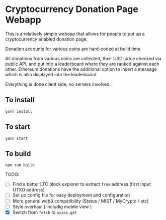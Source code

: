 # Cryptocurrency Donation Page Webapp

This is a relatively simple webapp that allows for people to put up a cryptocurrency enabled donation page.

Donation accounts for various coins are hard-coded at build time

All donations from various coins are collected, their USD-price checked via public API, and put into a leaderboard where they are ranked against each other.  Ethereum donations have the additional option to insert a message which is also displayed into the leaderbaord

Everything is done client side, no servers involved. 

## To install

`yarn install`

## To start

`yarn start`

## To build

`npm run build`

TODO:  

- [ ] Find a better LTC block explorer to extract `from` address (first input UTXO address)
- [ ] Set up config file for easy deployment and configuration
- [ ] More general web3 compatibility (Status / MIST / MyCrypto / etc)
- [ ] Style overhaul ( includig mobile view )
- [x] Switch from `fetch` to `axios.get`